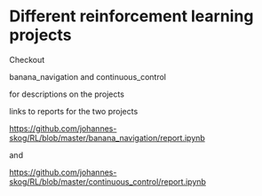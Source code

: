 # Different reinforcement learning projects 

Checkout 

banana_navigation and continuous_control 

for descriptions on the projects 

links to reports for the two projects 

https://github.com/johannes-skog/RL/blob/master/banana_navigation/report.ipynb

and 

https://github.com/johannes-skog/RL/blob/master/continuous_control/report.ipynb
